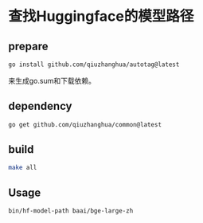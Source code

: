 # 查找Huggingface的模型路径

## prepare
```bash
go install github.com/qiuzhanghua/autotag@latest
```
来生成go.sum和下载依赖。

## dependency
```bash
go get github.com/qiuzhanghua/common@latest
```

## build
```bash
make all
```

## Usage
```bash
bin/hf-model-path baai/bge-large-zh
```